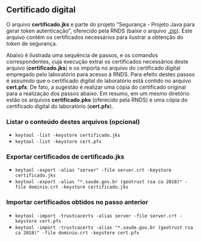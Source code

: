 ## Certificado digital

O arquivo **certificado.jks** e parte do projeto "Segurança - Projeto Java para gerar token autenticação", oferecido pela RNDS (baixe o arquivo [.zip](http://mobileapps.saude.gov.br/portal-servicos/files/f3bd659c8c8ae3ee966e575fde27eb58/53c86213276e091be7128abc031f5d38_8ymqlifr9.zip)). Este arquivo
contém os certificados necessários para ilustrar a obtenção do _token_ de segurança. 

Abaixo é ilustrada uma sequência de passos, e os comandos correspondentes, cuja execução extrai os certificados necessários deste arquivo (**certificado.jks**) e os importa no arquivo do certificado digital empregado pelo laboratório para acesso à RNDS. Para efeito destes passos é assumido que o certificado digital do laboratório está
contido no arquivo **cert.pfx**. De fato, a sugestão é realizar uma cópia do certificado original para a realização dos passos abaixo. Em resumo, em um mesmo diretório estão os arquivos **certificado.pks** (oferecido pela RNDS) e uma cópia do certificado digital do laboratório (**cert.pfx**).

### Listar o conteúdo destes arquivos (opcional)

- `keytool -list -keystore certificado.jks`
- `keytool -list -keystore cert.pfx`

### Exportar certificados de certificado.jks

- `keytool -export -alias "server" -file server.crt -keystore certificado.jks`
- `keytool -export -alias "*.saude.gov.br (geotrust rsa ca 2018)" -file dominio.crt -keystore certificado.jks`

### Importar certificados obtidos no passo anterior

- `keytool -import -trustcacerts -alias server -file server.crt -keystore cert.pfx`
- `keytool -import -trustcacerts -alias "*.saude.gov.br (geotrust rsa ca 2018)" -file dominio.crt -keystore cert.pfx`
